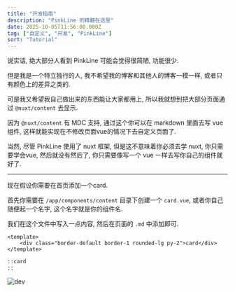 ```yaml
---
title: "开发指南"
description: "PinkLine 的精髓在这里"
date: 2025-10-05T11:56:00.000Z
tag: ["自定义", "开发", "PinkLine"]
sort: "Tutorial"
---
```


说实话, 绝大部分人看到 PinkLine 可能会觉得很简陋, 功能很少.

但是我是一个特立独行的人, 我不希望我的博客和其他人的博客一模一样, 或者只有颜色上的差异之类的.

可是我又希望我自己做出来的东西能让大家都用上, 所以我就想到把大部分页面通过 `@nuxt/content` 去显示.

因为 `@nuxt/content` 有 MDC 支持, 通过这个你可以在 markdown 里面去写 vue组件, 这样就能实现在不修改页面vue的情况下去自定义页面了.

当然, 尽管 PinkLine 使用了 nuxt 框架, 但是这不意味着你必须去学 nuxt, 你只需要学会vue, 然后就没有然后了, 你只需要像写一个 vue 一样去写你自己的组件就好了.

---

现在假设你需要在首页添加一个card.

首先你需要在 `/app/components/content` 目录下创建一个 `card.vue`, 或者你自己随便起一个名字, 这个名字就是你的组件名.

我们在这个文件中写入一点内容, 然后在页面的 `.md` 中添加即可.

```vue [/app/components/content/card.vue]
<template>
	<div class="border-default border-1 rounded-lg py-2">card</div>
</template>
```

```markdown [/content/page/index.md]
::card
::
```

![dev](/dev/1.webp)
